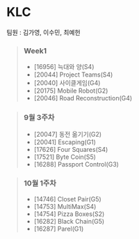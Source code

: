 KLC
===========
팀원 : 김가영, 이수민, 최예헌
    
    
> ### Week1
>
>    + [16956] 늑대와 양(S4)  
>    + [20044] Project Teams(S4)
>    + [20040] 사이클게임(G4)
>    + [20175] Mobile Robot(G2)
>    + [20046] Road Reconstruction(G4)

> ### 9월 3주차
> 
>    + [20047] 동전 옮기기(G2)  
>    + [20041] Escaping(G1)
>    + [17626] Four Squares(S4)
>    + [17521] Byte Coin(S5)
>    + [16288] Passport Control(G3)

> ### 10월 1주차
> 
>    + [14746] Closet Pair(G5)  
>    + [14753] MultiMax(S4)
>    + [14754] Pizza Boxes(S2)
>    + [16282] Black Chain(G5)
>    + [16287] Parel(G1)

